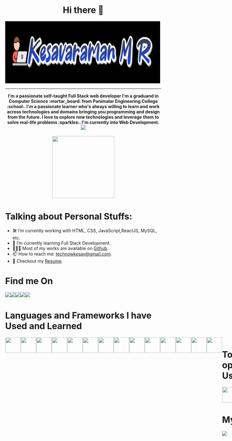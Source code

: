 <h1 align="center">Hi there 👋</h1>
<img src="kesav.gif" width="500px" height="200px"/>
<hr>
<div id="header" align="center">
  <b>I'm  a passionate self-taught Full Stack web developer I'm a graduand in Computer Science :mortar_board: from Panimalar Engineering College :school:. I'm a passionate learner who's always willing to learn and work across technologies and domains bringing you programming and design from the future. I love to explore new technologies and leverage them to solve real-life problems :sparkles:. I'm currently into Web Development.</b>
  <img src="https://visitor-badge.glitch.me/badge?page_id=Kesav-21"/>
  <br/>
  <br/>
  
  <img src="https://media.giphy.com/media/qgQUggAC3Pfv687qPC/giphy.gif" height=200px width=200px/>
</div>

# Talking about Personal Stuffs:

- :hammer_and_wrench:  I’m currently working with HTML, CSS, JavaScript,ReactJS, MySQL, etc.
- :rocket:  I’m currently learning Full Stack Development.
- 👨🏻‍💻   Most of my works are available on <a href="https://github.com/Kesav-21">Github</a>.
- :mailbox:  How to reach me: <a href="mailto:technowkesav@gmail.com">technowkesav@gmail.com</a>.
- :memo:  Checkout my <a href="https://Kesav-21.github.io/Kesav-CV">Resume</a>.

# Find me On
<div style="display:flex;">
<a href="https://www.facebook.com/KesavTechie"><img src="https://img.shields.io/badge/Facebook-%231877F2.svg?style=for-the-badge&logo=Facebook&logoColor=white"/></a>
<a href="mailto:technowkesav@gmail.com"><img src="https://img.shields.io/badge/Gmail-D14836?style=for-the-badge&logo=gmail&logoColor=white"></a>
<a href="https://www.instagram.com/kesav_techie/"><img src="https://img.shields.io/badge/Instagram-%23E4405F.svg?style=for-the-badge&logo=Instagram&logoColor=white"></a>
<a href="https://www.linkedin.com/in/kesavaraman-m-r-43a38b167"><img src="https://img.shields.io/badge/linkedin-%230077B5.svg?style=for-the-badge&logo=linkedin&logoColor=white"></a>
<a href="https://twitter.com/Kesavaraman_M_R"><img src="https://img.shields.io/badge/Twitter-%231DA1F2.svg?style=for-the-badge&logo=Twitter&logoColor=white"></a>
</div>

# Languages and Frameworks I have Used and Learned
<div style="display:flex;">
<img src="https://cdn.jsdelivr.net/gh/devicons/devicon/icons/bootstrap/bootstrap-original-wordmark.svg" height=50px width=50px/>
<img src="https://cdn.jsdelivr.net/gh/devicons/devicon/icons/c/c-original.svg" height=50px width=50px/>
<img src="https://cdn.jsdelivr.net/gh/devicons/devicon/icons/cplusplus/cplusplus-original.svg" height=50px width=50px/>
<img src="https://cdn.jsdelivr.net/gh/devicons/devicon/icons/css3/css3-original.svg" height=50px width=50px/>
<img src="https://cdn.jsdelivr.net/gh/devicons/devicon/icons/html5/html5-original-wordmark.svg" height=50px width=50px/>
<img src="https://cdn.jsdelivr.net/gh/devicons/devicon/icons/java/java-original-wordmark.svg" height=50px width=50px/>
<img src="https://cdn.jsdelivr.net/gh/devicons/devicon/icons/javascript/javascript-original.svg" height=50px width=50px/>
<img src="https://cdn.jsdelivr.net/gh/devicons/devicon/icons/mysql/mysql-original-wordmark.svg" height=50px width=50px/>
<img src="https://cdn.jsdelivr.net/gh/devicons/devicon/icons/numpy/numpy-original-wordmark.svg" height=50px width=50px/>
<img src="https://cdn.jsdelivr.net/gh/devicons/devicon/icons/pandas/pandas-original-wordmark.svg" height=50px width=50px/>
<img src="https://cdn.jsdelivr.net/gh/devicons/devicon/icons/php/php-original.svg" height=50px width=50px/>
<img src="https://cdn.jsdelivr.net/gh/devicons/devicon/icons/python/python-original-wordmark.svg" height=50px width=50px/>
<img src="https://cdn.jsdelivr.net/gh/devicons/devicon/icons/react/react-original-wordmark.svg" height=50px width=50px/>
<img src="https://www.svgrepo.com/download/354118/nodejs.svg" height=50px width=50px/>
<div>

# Tools and operating System Used
<div style="display:flex;">
<img src="https://cdn.jsdelivr.net/gh/devicons/devicon/icons/photoshop/photoshop-plain.svg" height=50px width=50px/>
<img src="https://cdn.jsdelivr.net/gh/devicons/devicon/icons/linux/linux-original.svg" height=50px width=50px/>
<img src="https://cdn.jsdelivr.net/gh/devicons/devicon/icons/googlecloud/googlecloud-original.svg" height=50px width=50px/>
<img src="https://cdn.jsdelivr.net/gh/devicons/devicon/icons/git/git-original-wordmark.svg" height=50px width=50px/>
<img src="https://www.svgrepo.com/download/374171/vscode.svg" height=50px width=50px/>
</div>

# My Github History
<div>
<img src="https://github-readme-streak-stats.herokuapp.com?user=Kesav-21&theme=dark"/>
</div>

